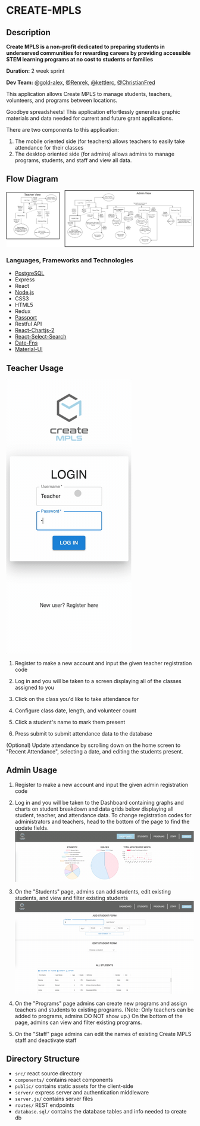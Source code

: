 
# CREATE-MPLS

  

## Description

**Create MPLS is a non-profit dedicated to preparing students in underserved communities for rewarding careers by providing accessible STEM learning programs at no cost to students or families**

**Duration:** 2 week sprint


**Dev Team:** [@gold-alex](github.com/gold-alex), [@Renrek](github.com/Renrek), [@kettlerc](github.com/kettlerc), [@ChristianFred](github.com/ChristianFred)


This application allows Create MPLS to manage students, teachers, volunteers, and programs between locations. 

Goodbye spreadsheets! This application effortlessly generates graphic materials and data needed for current and future grant applications. 

There are two components to this application:

 1. The mobile oriented side (for teachers) allows teachers to easily take attendance for their classes
 2. The desktop oriented side (for admins) allows admins to manage programs, students, and staff and view all data. 


## Flow Diagram
![Project Flowchart Diagram](https://raw.githubusercontent.com/gold-alex/create-mpls-gifs/main/creatempls_diagram.png)

  

### Languages, Frameworks and Technologies
-  [PostgreSQL](https://www.postgresql.org/)
 - Express
 - React 
-  [Node.js](https://nodejs.org/en/)
 - CSS3
 - HTML5
 - Redux
-  [Passport](http://www.passportjs.org/) 
 - Restful API
-  [React-Chartjs-2](https://www.npmjs.com/package/react-chartjs-2/) 
 -  [React-Select-Search](https://www.npmjs.com/package/react-select-search) 
-  [Date-Fns](https://www.npmjs.com/package/date-fns?activeTab=versions)
-  [Material-UI](https://mui.com/)



## Teacher Usage
![](https://raw.githubusercontent.com/gold-alex/create-mpls-gifs/main/Teacher.gif)

1. Register to make a new account and input the given teacher registration code

2. Log in and you will be taken to a screen displaying all of the classes assigned to you

3. Click on the class you'd like to take attendance for

4. Configure class date, length, and volunteer count

5. Click a student's name to mark them present

6. Press submit to submit attendance data to the database

(Optional) Update attendance by scrolling down on the home screen to "Recent Attendance", selecting a date, and editing the students present.

  
## Admin Usage

1. Register to make a new account and input the given admin registration code

2. Log in and you will be taken to the Dashboard containing graphs and charts on student breakdown and data grids below displaying all student, teacher, and attendance data. To change registration codes for administrators and teachers, head to the bottom of the page to find the update fields.
![](https://raw.githubusercontent.com/gold-alex/create-mpls-gifs/main/Dashboard-Charts.gif)

3. On the "Students" page, admins can add students, edit existing students, and view and filter existing students 
![](https://raw.githubusercontent.com/gold-alex/create-mpls-gifs/main/Student-Page.gif)

5. On the "Programs" page admins can create new programs and assign teachers and students to existing programs. (Note: Only  teachers can be added to programs, admins DO NOT show up.) On the bottom of the page, admins can view and filter existing programs. 

6. On the "Staff" page admins can edit the names of existing Create MPLS staff and deactivate staff



  

## Directory Structure
-  `src/` react source directory
-  `components/` contains react components 
-  `public/` contains static assets for the client-side
-  `server/` express server and authentication middleware
-  `server.js/` contains server files
-  `routes/` REST endpoints 
-  `database.sql/` contains the database tables and info needed to create db

  